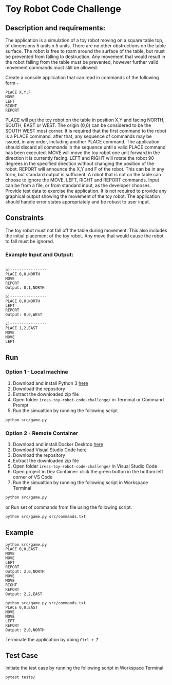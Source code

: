 # Toy Robot Code Challenge

## Description and requirements:
The application is a simulation of a toy robot moving on a square table top, of dimensions 5 units x 5 units. There are no other obstructions on the table surface. The robot is free to roam around the surface of the table, but must be prevented from falling to destruction. Any movement that would result in the robot falling from the table must be prevented, however further valid movement commands must still be allowed.

Create a console application that can read in commands of the following form -
```
PLACE X,Y,F
MOVE
LEFT
RIGHT
REPORT
```
PLACE will put the toy robot on the table in position X,Y and facing NORTH, SOUTH, EAST or WEST. The origin (0,0) can be considered to be the SOUTH WEST most corner. It is required that the first command to the robot is a PLACE command, after that, any sequence of commands may be issued, in any order, including another PLACE command. The application should discard all commands in the sequence until a valid PLACE command has been executed. MOVE will move the toy robot one unit forward in the direction it is currently facing.
LEFT and RIGHT will rotate the robot 90 degrees in the specified direction without changing the position of the robot. REPORT will announce the X,Y and F of the robot. This can be in any form, but standard output is sufficient. A robot that is not on the table can choose to ignore the MOVE, LEFT, RIGHT and REPORT commands. Input can be from a file, or from standard input, as the developer chooses.
Provide test data to exercise the application.
It is not required to provide any graphical output showing the movement of the toy robot.
The application should handle error states appropriately and be robust to user input.

## Constraints

The toy robot must not fall off the table during movement. This also includes the initial placement of the toy robot. Any move that would cause the robot to fall must be ignored.

### Example Input and Output:


```

a)----------------
PLACE 0,0,NORTH
MOVE
REPORT
Output: 0,1,NORTH
```

```
b)----------------
PLACE 0,0,NORTH
LEFT
REPORT
Output: 0,0,WEST
```

```
c)----------------
PLACE 1,2,EAST
MOVE
MOVE
LEFT
```


## Run 

### Option 1 - Local machine
1. Download and install Python 3 [here](https://www.python.org/downloads)
2. Download the repository
3. Extract the downloaded zip file
4. Open folder `iress-toy-robot-code-challenge/` in Terminal or Command Prompt
5. Run the simualtion by running the following script
```bash
python src/game.py 
```

### Option 2 - Remote Container
1. Download and install Docker Desktop [here](https://www.docker.com/products/docker-desktop)
2. Download Visual Studio Code [here](https://code.visualstudio.com/download)
3. Download the repository
4. Extract the downloaded zip file
5. Open folder `iress-toy-robot-code-challenge/` in Visual Studio Code
6. Open project in Dev Container: click the green button in the bottom left corner of VS Code
7. Run the simualtion by running the following script in Workspace Terminal
```bash
python src/game.py 
```
or Run set of commands from file using the following script.
```bash
python src/game.py src/commands.txt 
```

## Example
```
python src/game.py 
PLACE 0,0,EAST
MOVE
MOVE
LEFT
REPORT
Output: 2,0,NORTH
MOVE
MOVE
RIGHT
REPORT
Output: 2,2,EAST
```

```
python src/game.py src/commands.txt 
PLACE 0,0,EAST
MOVE
MOVE
LEFT
REPORT
Output: 2,0,NORTH
```

Terminate the application by doing `Ctrl + Z`



## Test Case

Initiate the test case by running the following script in Workspace Terminal
```bash
pytest tests/
```

